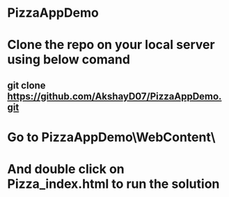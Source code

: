 # PizzaAppDemo

# Clone the repo on your local server using below comand
## git clone https://github.com/AkshayD07/PizzaAppDemo.git

# Go to PizzaAppDemo\WebContent\
# And double click on Pizza_index.html to run the solution